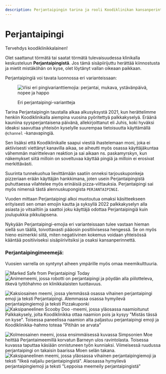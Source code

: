 ```yaml
---
description: Perjantaipingin tarina ja rooli Koodiklinikan kansanperinteessä
---
```


# Perjantaipingi

Tervehdys koodiklinikkalainen!

Olet saattanut törmätä tai saatat törmätä tulevaisuudessa klinikalla keskusteluun **Perjantaipingistä**. Jos tämä sisäpiirijuttu herättää kiinnostusta ja mietit mistäköhän on kyse, olet löytänyt vallan oikeaan paikkaan.

Perjantaipingiä voi tavata luonnossa eri varianteissaan:

<figure><img src=".gitbook/assets/pingejä.png" alt="Viisi eri pingivarianttiemojia: perjantai, mukava, ystävänpäivä, nopee ja happo"><figcaption><p>Eri perjantaipingi-variantteja</p></figcaption></figure>

Tarina Perjantaipingin taustalla alkaa alkusyksystä 2021, kun herättelimme henkiin Koodiklinikalla aiempina vuosina pyöritettyä palkkakyselyä. Eräänä kauniina syysperjantaisena päivänä, allekirjoittanut eli Juhis, koki hyväksi ideaksi saavuttaa yhteisön kyselylle suurempaa tietoisuutta käyttämällä `@channel` -kanavapingiä.

Sen lisäksi että Koodiklinikalle saapui viestiä ihastelemaan moni, joka ei aktiivisesti viettänyt kanavilla aikaa, se aiheutti myös osassa käyttäjäkuntaa vähemmän mairittelevan reaktion ja sai aikaan ns. paskamyrskyn, kun näkemykset siitä milloin on soveltuvaa käyttää pingiä ja milloin ei erosivat merkittävästi.

Suurinta tunnekuohua lievittämään saatiin onneksi tarjouskuponkeja pizzeriaan erään käyttäjän hankkimana, joten usein Perjantaipingistä puhuttaessa vilahtelee myös erinäisiä pizza-viittauksia. Perjantaipingi sai myös nimensä tästä alennuskupongista `PERJANTAIPINGI`.

Vuoden mittaan Perjantaipingi alkoi muotoutua omaksi käsitteekseen erityisesti sen oman emojin kautta ja syksyllä 2022 palkkakyselyn alla asiasta jo vitsailtiin ja saattoi joku käyttäjä odottaa Perjantaipingiä kuin joulupukkia pikkulapsena.

Nykyään Perjantaipingi-emojia eri varianteissaan tulee vastaan hieman siellä sun täällä, toivottavasti pääosin positiivisessa hengessä. Se on myös hieno esimerkki siitä, miten negatiivinen kokemus voidaan yhteisössä kääntää positiiviseksi sisäpiirivitsiksi ja osaksi kansanperinnettä.&#x20;

### Perjantaipingimeemejä:

Vuosien varrella on syntynyt aiheen ympärille myös omaa meemikulttuuria.

![Marked Safe from Perjantaipingi Today](.gitbook/assets/marked-safe-from-perjantaipingi.jpg)![Animemeemi, jossa robotti on perjantaipingi ja pöydän alla piilotteleva, itkevä tyttöhahmo on klinikkalaisten tuottavuus.](.gitbook/assets/perjantaipingi-tuottavuus.jpg)

![Kaksiosainen meemi, jossa ylemmässä osassa vihainen perjantaipingi emoji ja teksti Perjantaipingi. Alemmassa osassa hymyilevä perjantaipingiemoji ja teksti Pizzakuponki](.gitbook/assets/pizzakuponki.jpg)![Kaksipaneelinen Scooby Doo -meemi, jossa yläosassa naamioitunut Palkkakysely, jolta Koodiklinikka ottaa naamion pois ja kysyy "Mistäs tässä on kyse". Toisessa paneelissa naamion alta paljastuu perjantaipingi emoji ja Koodiklinikka-hahmo toteaa "Pitihän se arvata"](<.gitbook/assets/scoopy-doo (1).jpg>)

![Kolmeosainen meemi, jossa ensimmäisessä kuvassa Simpsonien Moe heittää Perjantaimeemillä korvatun Barneyn ulos ravintolasta. Toisessa kuvassa taputtaa käsiään onnistuneen työn kunniaksi. Viimeisessä ruudussa perjantaipingi on takaisin baarissa Moen selän takana.](.gitbook/assets/image.png)![Kaksipaneelinen meemi, jossa yläosassa vihainen perjantaipingiemoji ja teksti "Ilkeä naljailu perjantaipingistä". Alaosassa hymyilevä perjantaipingiemoji ja teksti "Leppoisa meemeily perjantaipingistä"](<.gitbook/assets/image (1).png>)
